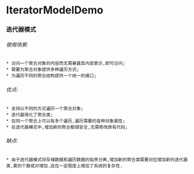 # IteratorModelDemo
### 迭代器模式

###### 使用场景:
	* 访问一个聚合对象的内容而无需暴露其内部表示,即可访问;
	* 需要为聚合对象提供多种遍历方式;
	* 为遍历不同的聚合结构提供一个统一的接口;

###### 优点:
	* 支持以不同的方式遍历一个聚合对象;
	* 迭代器简化了聚合类;
	* 在同一个聚合上可以有多个遍历,遍历需要的各种对象属性;
	* 在迭代器模式中,增加新的聚合都很安全,无需修改原有代码;

###### 缺点:
	* 由于迭代器模式将存储数据和遍历数据的指责分离,增加新的聚合类需要对应增加新的迭代器类,累的个数成对增加.这在一定程度上增加了系统的复杂性.
	
	

